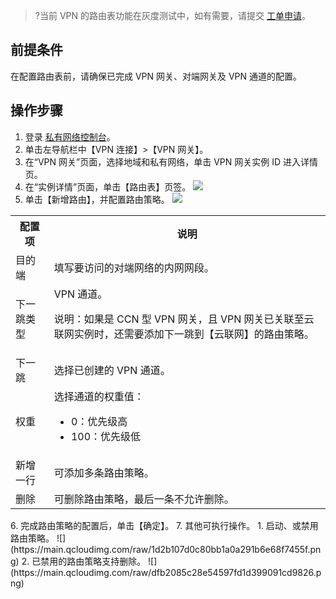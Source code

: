 >?当前 VPN 的路由表功能在灰度测试中，如有需要，请提交 [工单申请](https://console.cloud.tencent.com/workorder/category)。

## 前提条件
在配置路由表前，请确保已完成 VPN 网关、对端网关及 VPN 通道的配置。

## 操作步骤
1. 登录 [私有网络控制台](https://console.cloud.tencent.com/vpc/vpc?rid=1)。
2. 单击左导航栏中【VPN 连接】>【VPN 网关】。
3. 在“VPN 网关”页面，选择地域和私有网络，单击 VPN 网关实例 ID 进入详情页。
4. 在“实例详情”页面，单击【路由表】页签。
   ![](https://main.qcloudimg.com/raw/d261071d65c453ecf21d3980d1b3a8cd.png)
5. 单击【新增路由】，并配置路由策略。
![](https://main.qcloudimg.com/raw/288637983594aa439f67c2ee00a7a12a.png)
<table>
<tr>
<th>配置项</th>
<th>说明</th>
</tr>
<tr>
<td>目的端</td>
<td>填写要访问的对端网络的内网网段。</td>
</tr>
<tr>
<td>下一跳类型</td>
<td>VPN 通道。<p>说明：如果是 CCN 型 VPN 网关，且 VPN 网关已关联至云联网实例时，还需要添加下一跳到【云联网】的路由策略。</td>
</tr>
<tr>
<td>下一跳</td>
<td>选择已创建的 VPN 通道。</td>
</tr>
<tr>
<td>权重</td>
<td>选择通道的权重值：<ul><li>0：优先级高</li><li>100：优先级低</li></ul></td>
</tr>
<tr>
<td>新增一行</td>
<td>可添加多条路由策略。</td>
</tr>
<tr>
<td>删除</td>
<td>可删除路由策略，最后一条不允许删除。</td>
</tr>
</table>
6. 完成路由策略的配置后，单击【确定】。
7. 其他可执行操作。
    1. 启动、或禁用路由策略。
      ![](https://main.qcloudimg.com/raw/1d2b107d0c80bb1a0a291b6e68f7455f.png)
    2. 已禁用的路由策略支持删除。
		![](https://main.qcloudimg.com/raw/dfb2085c28e54597fd1d399091cd9826.png)
